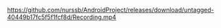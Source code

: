 https://github.com/nurssb/AndroidProject/releases/download/untagged-40449b17fc5f5f1fcf8d/Recording.mp4
